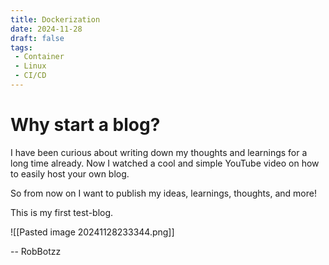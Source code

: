 ```yaml
---
title: Dockerization
date: 2024-11-28
draft: false
tags:
 - Container
 - Linux
 - CI/CD
---
```

# Why start a blog?

I have been curious about writing down my thoughts and learnings for a long time already. Now I watched a cool and simple YouTube video on how to easily host your own blog.

So from now on I want to publish my ideas, learnings, thoughts, and more!

This is my first test-blog.

![[Pasted image 20241128233344.png]]

-- RobBotzz
